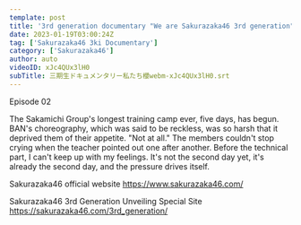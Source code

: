 ```yaml
---
template: post
title: '3rd generation documentary "We are Sakurazaka46 3rd generation" Episode 02'
date: 2023-01-19T03:00:24Z
tag: ['Sakurazaka46 3ki Documentary']
category: ['Sakurazaka46']
author: auto 
videoID: xJc4QUx3lH0
subTitle: 三期生ドキュメンタリー私たち櫻webm-xJc4QUx3lH0.srt
---
```

Episode 02

The Sakamichi Group's longest training camp ever, five days, has begun.
BAN's choreography, which was said to be reckless, was so harsh that it deprived them of their appetite.
"Not at all."
The members couldn't stop crying when the teacher pointed out one after another.
Before the technical part, I can't keep up with my feelings.
It's not the second day yet, it's already the second day, and the pressure drives itself.

Sakurazaka46 official website
https://www.sakurazaka46.com/

Sakurazaka46 3rd Generation Unveiling Special Site
https://sakurazaka46.com/3rd_generation/
